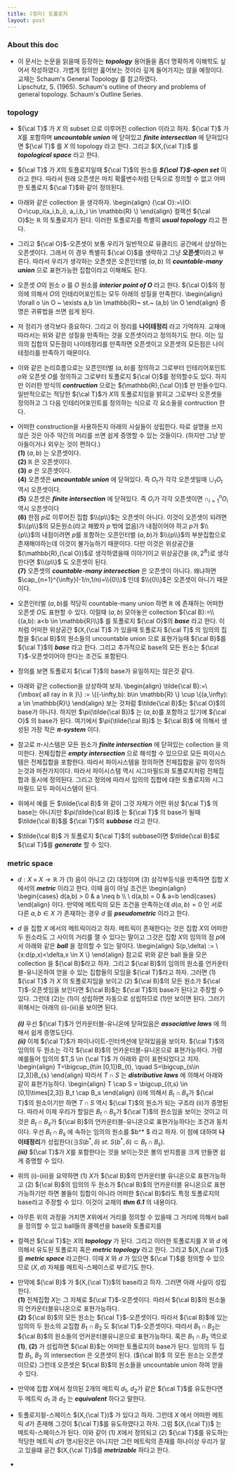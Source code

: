 ```yaml
---
title: (정리) 토폴로지
layout: post 
---
```


### About this doc 

- 이 문서는 논문을 읽을때 등장하는 ***topology*** 용어들을 좀더 명확하게 이해학도 싶어서 작성하였다. 가볍게 정의만 훑어보는 것이라 깊게 들어가지는 않을 예정이다. 교재는 Schaum's General Topology 를 참고하였다. <br/>
Lipschutz, S. (1965). Schaum's outline of theory and problems of general topology. Schaum's Outline Series.

### topology 

- ${\cal T}$ 가 $X$ 의 subset 으로 이루어진 collection 이라고 하자. ${\cal T}$ 가 $X$를 포함하며 ***uncountable union*** 에 닫혀있고 ***finite intersection*** 에 닫혀있다면 ${\cal T}$ 를 $X$ 의 topology 라고 한다. 그리고 $(X,{\cal T})$ 를 ***topological space*** 라고 한다. 

- ${\cal T}$ 가 $X$의 토플로지일때 ${\cal T}$의 원소를 ***${\cal T}$-open set*** 이라고 한다. 따라서 원래 오픈셋은 마치 확률변수처럼 단독으로 정의할 수 없고 어떠한 토폴로지 ${\cal T}$와 같이 정의된다. 

- 아래와 같은 collection 을 생각하자. 
\begin{align}
{\cal O}:=\\{O: O=\cup_i(a_i,b_i), a_i,b_i \in \mathbb{R} \\} 
\end{align}
컬렉션 ${\cal O}$는 $\mathbb{R}$ 의 토폴로지가 된다. 이러한 토폴로지를 특별히 ***usual topology*** 라고 한다. 

- 그리고 ${\cal O}$-오픈셋이 보통 우리가 일반적으로 유클리드 공간에서 상상하는 오픈셋이다. 그래서 이 경우 특별히 ${\cal O}$를 생략하고 그냥 **오픈셋**이라고 부른다. 따라서 우리가 생각하는 오픈셋은 오픈인터벌 $(a,b)$ 의 ***countable-many union*** 으로 표현가능한 집합이라고 이해해도 된다. 

- 오픈셋 $O$의 원소 $o$ 를 $O$ 원소를 ***interior point of $O$*** 라고 한다. ${\cal O}$의 정의에 의해서 $O$의 인테리어포인트는 모두 아래의 성질을 만족한다. 
\begin{align}
\forall o \in O ~ \exists a,b \in \mathbb{R}~ st.~ (a,b) \in O 
\end{align}
증명은 귀류법을 쓰면 쉽게 된다. 

- 저 정리가 생각보다 중요하다. 그리고 이 정리를 **나이테정리** 라고 기억하자. 교재에 따라서는 위와 같은 성질을 만족하는 것을 오픈셋이라고 정의하기도 한다. 이는 임의의 집합의 모든점이 나이테정리를 만족하면 오픈셋이고 오픈셋의 모든점은 나이테정리를 만족하기 때문이다. 

- 이와 같은 논리흐름으로는 오픈인터벌 $(a,b)$를 정의하고 그로부터 인테리어포인트 $o$와 오픈셋 $O$를 정의하고 그로부터 토폴로지 ${\cal O}$를 정의할수도 있다. 하지만 이러한 방식의 ***contruction*** 으로는 $(\mathbb{R},{\cal O})$ 만 만들수있다. 일반적으로는 적당한 ${\cal T}$가 $X$의 토폴로지임을 밝히고 그로부터 오픈셋을 정의하고 그 다음 인테리어포인트를 정의하는 식으로 각 요소들을 contruction 한다. 

- 어떠한 construction을 사용하든지 아래의 사실들이 성립한다. 따로 설명을 쓰지 않은 것은 아주 약간의 머리를 쓰면 쉽게 증명할 수 있는 것들이다. (하지만 그냥 받아들이거나 외우는 것이 편하다.) <br/>
**(1)** $(a,b)$ 는 오픈셋이다. <br/>
**(2)** $\mathbb{R}$ 은 오픈셋이다. <br/>
**(3)** $\emptyset$ 은 오픈셋이다. <br/>
**(4)** 오픈셋은 ***uncountable union*** 에 닫혀있다. 즉 $O_t$가 각각 오픈셋일때 $\cup_t O_t$ 역시 오픈셋이다. <br/>
**(5)** 오픈셋은 ***finite intersection*** 에 닫혀있다. 즉 $O_i$가 각각 오픈셋이면 $\cap_{i=1}^{n} O_i$ 역시 오픈셋이다 <br/>
**(6)** 한점 $p$로 이루어진 집합 $\\{p\\}$는 오픈셋이 아니다. 이것이 오픈셋이 되려면 $\\{p\\}$의 모든원소(라고 해봤자 $p$ 밖에 없음)가 내점이어야 하고 $p$가 $\\{p\\}$의 내점이려면 $p$를 포함하는 오픈인터벌 $(a,b)$가 $\\{p\\}$의 부분집합으로 존재해야하는데 이것이 불가능하기 때문이다. 다만 이것은 위상공간을 $(\mathbb{R},{\cal O})$로 생각하였을때 이야기이고 위상공간을 $(\mathbb{R},2^{\mathbb{R}})$로 생각한다면 $\\{p\\}$ 도 오픈셋이 된다. <br/>
**(7)** 오픈셋의 ***countable-many intersection*** 은 오픈셋이 아니다. 왜냐하면 $\cap_{n=1}^{\infty}(-1/n,1/n)=\\{0\\}$ 인데 $\\{0\\}$은 오픈셋이 아니기 때문이다. <br/>

- 오픈인터벌 $(a,b)$를 적당히 countable-many union 하면 $\mathbb{R}$ 에 존재하는 어떠한 오픈셋 $O$도 표현할 수 있다. 이럴때 $(a,b)$ 모아놓은 collection ${\cal B}:=\\{(a,b): a<b \in \mathbb{R}\\}$ 를 토폴로지 ${\cal O}$의 ***base*** 라고 한다. 이처럼 어떠한 위상공간 $(X,{\cal T}$ 가 있을때 토폴로지 ${\cal T}$ 의 임의의 집합을 ${\cal B}$의 원소들의 uncountable union 으로 표현가능때 ${\cal B}$를 ${\cal T}$의 ***base*** 라고 한다. 그리고 추가적으로 base의 모든 원소는 ${\cal T}$-오픈셋이어야 한다는 조건도 포함된다. 

- 정의를 보면 토폴로지 ${\cal T}$의 base가 유일하지는 않은것 같다. 

- 아래와 같은 collection을 상상하여 보자. 
\begin{align}
\tilde{\cal B}:=\\{\mbox{ all ray in $\mathbb{R}$ }\\} := \\{(-\infty,b): b\in \mathbb{R} \\} \cup \\{(a,\infty): a \in \mathbb{R}\\} 
\end{align}
보는 것처럼 $\tilde{\cal B}$는 ${\cal O}$의 base가 아니다. 하지만 $\pi(\tilde{\cal B})$ 는 $(a,b)$를 포함하고 있기에 ${\cal O}$ 의 base가 된다. 여기에서 $\pi(\tilde{\cal B})$ 는 $\{\cal B}$ 에 의해서 생성된 가장 작은 ***$\pi$-system*** 이다. 

- 참고로 $\pi$-시스템은 모든 원소가 ***finite intersection*** 에 닫혀있는 collection 을 의미한다. 전체집합은 ***empty intersection*** 으로 해석할 수 있으므로 모든 파이시스템은 전체집합을 포함한다. 따라서 파이시스템을 정의하면 전체집합을 같이 정의하는것과 마찬가지이다. 따라서 파이시스템 역시 시그마필드와 토폴로지처럼 전체집합과 동시에 정의된다. 그리고 정의에 따라서 임의의 집합에 대한 토폴로지와 시그마필드 모두 파이시스템이 된다. 

- 위에서 예를 든 $\tilde{\cal B}$ 와 같이 그것 자체가 어떤 위상 ${\cal T}$ 의 base는 아니지만 $\pi(\tilde{\cal B})$ 는 ${\cal T}$ 의 base가 될때 $\tilde{\cal B}$를 ${\cal T}$의 ***subbase*** 라고 한다. 

- $\tilde{\cal B}$ 가 토폴로지 ${\cal T}$의 subbase이면 $\tilde{\cal B}$로 ${\cal T}$를 ***generate*** 할 수 있다. 

### metric space 

- $d:X \times X \to \mathbb{R}$ 가 (1) 음이 아니고 (2) 대칭이며 (3) 삼각부등식을 만족하면 집합 $X$ 에서의 ***metric*** 이라고 한다. 이때 음이 아닐 조건은 
\begin{align}
\begin{cases}
d(a,b) > 0 & a \neq b \\\\ \\
d(a,b) = 0 & a=b 
\end{cases}
\end{align}
이다. 만약에 메트릭의 모든 조건을 만족하는데 $d(a,b)=0$ 인 서로 다른 $a,b \in X$ 가 존재하는 경우 $d$ 를 ***pseudometric*** 이라고 한다. 

- $d$ 을 집합 $X$ 에서의 메트릭이라고 하자. 메트릭이 존재한다는 것은 집합 $X$의 어떠한 두 원소라도 그 사이의 거리를 잴 수 있다는 말이고 그것은 집합 $X$의 임의의 점 $p$에서 아래와 같은 ***ball*** 을 정의할 수 있는 말이다. 
\begin{align}
S(p,\delta) := \\{x:d(p,x)<\delta,x \in X \\}
\end{align}
참고로 위와 같은 ball 들을 모은 collection 을 ${\cal B}$라고 하자. 그리고 ${\cal B}$의 임의의 원소를 언카운터블-유니온하여 얻을 수 있는 집합들의 모임을 ${\cal T}$라고 하자. 그러면 (1) ${\cal T}$ 가 $X$ 의 토폴로지임을 보이고 (2) ${\cal B}$의 모든 원소가  ${\cal T}$-오픈셋임을 보인다면 ${\cal B}$는 ${\cal T}$의 base가 된다고 주장할 수 있다. 그런데 (2)는 (1)이 성립하면 자동으로 성립하므로 (1)만 보이면 된다. 그러기 위해서는 아래의 (i)-(iii)을 보이면 된다. <br/><br/>
***(i)*** 우선 ${\cal T}$가 언카운터블-유니온에 닫혀있음은 ***associative laws*** 에 의해서 쉽게 증명도딘다. <br/>
***(ii)*** 이제 ${\cal T}$가 파이나이트-인터섹션에 닫혀있음을 보이자. ${\cal T}$의 임의의 두 원소는 각각 ${\cal B}$의 언카운터블-유니온으로 표현가능하다. 가령 예를들어 임의의 $T,S \in {\cal T}$ 가 아래와 같이 표현되었다고 치자. 
\begin{align}
T=\bigcup_{t\in [0,1]\}B_{t}, \quad S=\bigcup_{s\in [2,3]\}B_{s}
\end{align}
따라서 $T\cap S$ 는 ***distributive laws*** 에 의해서 아래와 같이 표현가능하다. 
\begin{align}
T \cap S = \bigcup_{(t,s) \in [0,1]\times[2,3]} B_t \cap B_s 
\end{align}
(i)에 의해서 $B_t \cap B_s$가 ${\cal T}$의 원소이기만 하면 $T \cap S$ 역시 ${\cal T}$의 원소가 되는 구조라 (ii)가 증명된다. 따라서 이제 우리가 할일은 $B_t\cap B_s$가 ${\cal T}$의 원소임을 보이는 것이고 이것은 $B_t \cap B_s$가 ${\cal B}$의 언카운터블-유니온으로 표현가능하다는 조건과 동치이다. 우선 $B_t \cap B_s$ 에 속하는 임의의 원소를 $b^* $ 라고 하자. 이 점에 대하여 **나이테정리**가 성립한다($\exists S(b^* ,\delta)~ st. ~ S(b^* ,\delta) \subset B_t \cap B_s$). <br/>
***(iii)*** ${\cal T}$가 $X$를 포함한다는 것을 보이는것은 볼의 반지름을 크게 만들면 쉽게 증명할 수 있다. 

- 위의 (i)-(iii)을 요약하면 (1) $X$가 ${\cal B}$의 언카운터블 유니온으로 표현가능하고 (2) ${\cal B}$의 임의의 두 원소가 ${\cal B}$의 언카운터블 유니온으로 표현가능하기만 하면 볼들이 집합이 아니라 어떠한 ${\cal B}$라도 특정 토폴로지의 base라고 주장할 수 있다. 이것이 교재의 ***thm 6.1*** 의 내용이다. 

- 아무튼 위의 과정을 거치면 $X$위에서 거리를 정의할 수 있을때 그 거리에 의해서 ball을 정의할 수 있고 ball들의 콜렉션을 base와 토폴로지를 

- 컬렉션 ${\cal T}$는 $X$의 ***topology*** 가 된다. 그리고 이러한 토폴로지를 $X$ 와 $d$ 에 의해서 유도된 토폴로지 혹은 ***metric topology*** 라고 한다. 그리고 $(X,{\cal T})$ 를 ***metric space*** 라고한다. 이때 $X$ 와 $d$ 가 있으면 ${\cal T}$를 정의할 수 있으므로 $(X,d)$ 자체를 메트릭-스페이스로 부르기도 한다. 

- 만약에 ${\cal B}$ 가 $(X,{\cal T})$의 base라고 하자. 그러면 아래 사실이 성립한다. <br/>
**(1)** 전체집합 $X$는 그 자체로 ${\cal T}$-오픈셋이다. 따라서 ${\cal B}$의 원소들의 언카운터블유니온으로 표현가능하다. <br/> 
**(2)** ${\cal B}$의 모든 원소는 ${\cal T}$-오픈셋이다. 따라서 ${\cal B}$에 있는 임의의 두 원소의 교집합 $B_1 \cap B_2$ 도 ${\cal T}$-오픈셋이다. 따라서 $B_1 \cap B_2$는 ${\cal B}$의 원소들의 언커운터블유니온으로 표현가능하다. 혹은 $B_1 \cap B_2$ 
역으로 **(1)**, **(2)** 가 성립하면 ${\cal B}$는 어떠한 토폴로지의 base가 된다. 
임의의 두 집합 $B_1$, $B_2$ 의 intersection 은 오픈셋이 된다. (${\cal B}$ 의 모든 원소는 오픈셋이므로) 그런데 오픈셋은 ${\cal B}$의 원소들을 uncountable union 하여 얻을 수 있다. 

- 만약에 집합 $X$에서 정의된 2개의 메트릭 $d_1$, $d_2$가 같은 ${\cal T}$를 유도한다면 두 메트릭 $d_1$ 과 $d_2$ 는 ***equivalent*** 하다고 말한다. 

- 토폴로지컬-스페이스 $(X,{\cal T})$ 가 있다고 하자. 그런데 $X$ 에서 어떠한 메트릭 $d$가 존재해 그것이 ${\cal T}$를 유도하였다고 하자. 그럼 $(X,{\cal T})$ 는 메트릭-스페이스가 된다. 이와 같이 (1) $X$에서 정의되고 (2) ${\cal T}$를 유도하는 적당한 메트릭 $d$가 명시된것은 아니지만 그런 메트릭의 존재를 하나이상 우리가 알고 있을떄 공간 $(X,{\cal T})$를 ***metrizable*** 하다고 한다. 

- 
